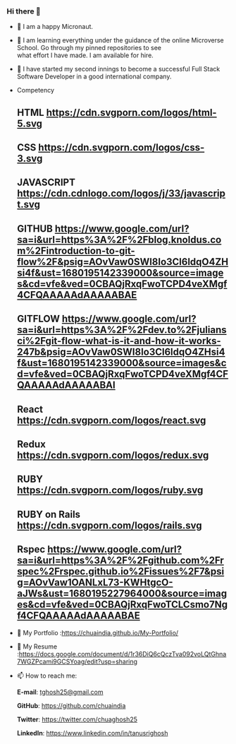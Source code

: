 ### Hi there 👋



- 🌱 I am a happy Micronaut.
- 🌱 I am learning everything under the guidance of the online Microverse School. Go through my pinned repositories to see  
      what effort I have made. I am available for hire. 
- 👯 I have started my second innings to become a successful Full Stack Software Developer in a good international company. 

- Competency 

   ## HTML https://cdn.svgporn.com/logos/html-5.svg
   
   ## CSS  https://cdn.svgporn.com/logos/css-3.svg
   
   ## JAVASCRIPT https://cdn.cdnlogo.com/logos/j/33/javascript.svg
   
   ## GITHUB  https://www.google.com/url?sa=i&url=https%3A%2F%2Fblog.knoldus.com%2Fintroduction-to-git-flow%2F&psig=AOvVaw0SWI8Io3Cl6ldqO4ZHsi4f&ust=1680195142339000&source=images&cd=vfe&ved=0CBAQjRxqFwoTCPD4veXMgf4CFQAAAAAdAAAAABAE
   
   ## GITFLOW  https://www.google.com/url?sa=i&url=https%3A%2F%2Fdev.to%2Fjuliansci%2Fgit-flow-what-is-it-and-how-it-works-247b&psig=AOvVaw0SWI8Io3Cl6ldqO4ZHsi4f&ust=1680195142339000&source=images&cd=vfe&ved=0CBAQjRxqFwoTCPD4veXMgf4CFQAAAAAdAAAAABAI
   
   ## React  https://cdn.svgporn.com/logos/react.svg
   
   ## Redux  https://cdn.svgporn.com/logos/redux.svg
   
   ## RUBY   https://cdn.svgporn.com/logos/ruby.svg
   
   ## RUBY on Rails  https://cdn.svgporn.com/logos/rails.svg
   
   ## Rspec  https://www.google.com/url?sa=i&url=https%3A%2F%2Fgithub.com%2Frspec%2Frspec.github.io%2Fissues%2F7&psig=AOvVaw1OANLxL73-KWHtgcO-aJWs&ust=1680195227964000&source=images&cd=vfe&ved=0CBAQjRxqFwoTCLCsmo7Ngf4CFQAAAAAdAAAAABAE
   
   
- 👯 My Portfolio :https://chuaindia.github.io/My-Portfolio/
- 👯 My Resume :https://docs.google.com/document/d/1r36DiQ6cQczTva092voLQtGhna7WGZPcami9GCSYoag/edit?usp=sharing
   
- 📫 How to reach me: 

    **E-mail**: tghosh25@gmail.com
    
    **GitHub**: https://github.com/chuaindia
    
    **Twitter**: https://twitter.com/chuaghosh25
    
    **LinkedIn**: https://www.linkedin.com/in/tanusrighosh
    
 
